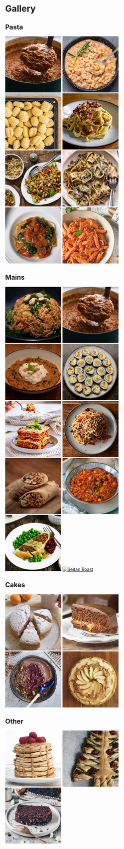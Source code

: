 # Gallery


## Pasta

[![](recipes/ragu/thumbnail.jpg "Ragù")](recipes/ragu/index.md)
[![](recipes/pasta_e_fagioli/thumbnail.jpg "Pasta e Fagioli")](recipes/pasta_e_fagioli/index.md)
[![](recipes/chickpea_gnocchi/thumbnail.jpg "Chickpea Gnocchi")](recipes/chickpea_gnocchi/index.md)
[![](recipes/carbonara/thumbnail.jpg "Carbonara")](recipes/carbonara/index.md)
[![](recipes/sundried_tomato_and_brocolli_penne_pasta/thumbnail.jpg "Sundried Tomato and Brocolli Pasta")](recipes/sundried_tomato_and_brocolli_penne_pasta/index.md)
[![](recipes/mushroom_pasta/thumbnail.jpg "Mushroom Pasta")](recipes/mushroom_pasta/index.md)
[![](recipes/pasta_with_beans_cherry_tomatoes/thumbnail.jpg "Pasta with White Beans and Cherry Tomatoes")](recipes/pasta_with_beans_cherry_tomatoes/index.md)
[![](recipes/pasta_dry_tomatoes_orange/thumbnail.jpg "Pasta with Dry Tomatoes Sauce")](recipes/pasta_dry_tomatoes_orange/index.md)

## Mains

[![](recipes/nasi_goreng/thumbnail.jpg "Nasi Goreng")](recipes/nasi_goreng/index.md)
[![](recipes/ragu/thumbnail.jpg "Ragù")](recipes/ragu/index.md)
[![](recipes/dal/thumbnail.jpg "Dal")](recipes/dal/index.md)
[![](recipes/sushi/thumbnail.jpg "Sushi")](recipes/sushi/index.md)
[![](recipes/lasagna/thumbnail.jpg "Lasagna")](recipes/lasagna/index.md)
[![](recipes/pad_thai/thumbnail.jpg "Pad Thai")](recipes/pad_thai/index.md)
[![](recipes/kebab/thumbnail.jpg "Kebab")](recipes/kebab/index.md)
[![](recipes/chili_sin_carne/thumbnail.jpg "Chili sin Carne")](recipes/chili_sin_carne/index.md)
[![](recipes/wellington/thumbnail.jpg "Wellington")](recipes/wellington/index.md)
[![](recipes/seitan_roast/thumbnail.jpg "Seitan Roast")](recipes/seitan_roast/index.md)

## Cakes

[![](recipes/orange_cake/thumbnail.jpg "Orange Cake")](recipes/orange_cake/index.md)
[![](recipes/sacher_cake/thumbnail.jpg "Sacher Torte")](recipes/sacher_cake/index.md)
[![](recipes/chocolate_mouse/thumbnail.jpg "Chocolate Mouse")](recipes/chocolate_mouse/index.md)
[![](recipes/apple_cake/thumbnail.jpg "Apple Cake")](recipes/apple_cake/index.md)

## Other

[![](recipes/pancakes/thumbnail.jpg "Pancakes")](recipes/pancakes/index.md)
[![](recipes/puffy_zucchini_cake/thumbnail.jpg "Puffy Zucchini Cake")](recipes/puffy_zucchini_cake/index.md)
[![](recipes/chocolate_zucchini_bread/thumbnail.jpg "Chocolate Zucchini Bread")](recipes/chocolate_zucchini_bread/index.md)
